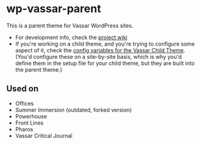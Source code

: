 # wp-vassar-parent

This is a parent theme for Vassar WordPress sites. 

* For development info, check the [project wiki](https://github.com/vassar-communications/wp-vassar-parent/wiki)
* If you're working on a child theme, and you're trying to configure some aspect of it, check the [config variables for the Vassar Child Theme](https://github.com/vassar-communications/wp-vassar-child/wiki/Config-variables). (You'd configure these on a site-by-site basis, which is why you'd define them in the setup file for your child theme, but they are built into the parent theme.)


## Used on

* Offices
* Summer Immersion (outdated, forked version)
* Powerhouse
* Front Lines
* Pharos
* Vassar Critical Journal
